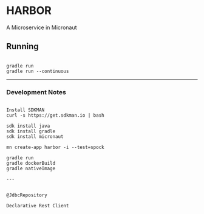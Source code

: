 # HARBOR
A Microservice in Micronaut

## Running

```shell

gradle run
gradle run --continuous

```

---

### Development Notes

```shell

Install SDKMAN
curl -s https://get.sdkman.io | bash

sdk install java
sdk install gradle
sdk install micronaut

mn create-app harbor -i --test=spock

gradle run
gradle dockerBuild
gradle nativeImage

---


@JdbcRepository

Declarative Rest Client

```